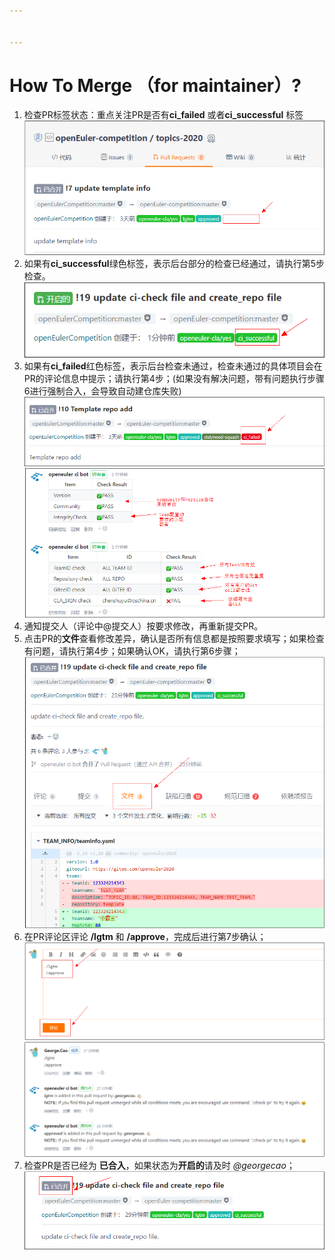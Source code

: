 ```yaml
---


---
```


<h1 id="how-to-merge-（for-maintainer）">How To Merge （for maintainer）?</h1>
<ol>
<li>检查PR标签状态：重点关注PR是否有<strong>ci_failed</strong> 或者<strong>ci_successful</strong> 标签<br>
<img src="image/1.png" alt="enter image description here"></li>
<li>如果有<strong>ci_successful</strong>绿色标签，表示后台部分的检查已经通过，请执行第5步检查。<br>
<img src="image/2.png" alt="enter image description here"></li>
<li>如果有<strong>ci_failed</strong>红色标签，表示后台检查未通过，检查未通过的具体项目会在PR的评论信息中提示；请执行第4步；(如果没有解决问题，带有问题执行步骤6进行强制合入，会导致自动建仓库失败)<br>
<img src="image/3.png" alt="enter image description here"><br>
<img src="image/8.png" alt="enter image description here"></li>
<li>通知提交人（评论中@提交人）按要求修改，再重新提交PR。</li>
<li>点击PR的<strong>文件</strong>查看修改差异，确认是否所有信息都是按照要求填写；如果检查有问题，请执行第4步；如果确认OK，请执行第6步骤；<br>
<img src="image/4.png" alt="enter image description here"></li>
<li>在PR评论区评论 <strong>/lgtm</strong> 和 <strong>/approve</strong>，完成后进行第7步确认；<br>
<img src="image/5.png" alt="enter image description here"><br>
<img src="image/6.png" alt="enter image description here"></li>
<li>检查PR是否已经为 <strong>已合入</strong>，如果状态为<strong>开启的</strong>请及时 <em>@georgecao</em>；<br>
<img src="image/7.png" alt="enter image description here"></li>
</ol>

